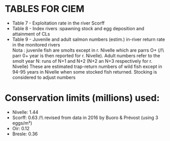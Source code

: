 
# TABLES FOR CIEM  

- Table 7 - Exploitation rate in the river Scorff
- Table 8 - Index rivers :spawning stock and egg deposition and attainment of CLs
- Table 9 - Juvenile and adult salmon  numbers (estim.) in-river return rate in the monitored rivers  
Nota : juvenile fish are smolts except in r. Nivelle which are parrs O+ (/!\ parr 0+ year is then reported for r. Nivelle). 
Adult numbers refer to the smolt year N: runs of N+1 and N+2 (N+2 an N+3 respectively for r. Nivelle)
These are estimated trap-return numbers of wild fish except in 94-95 years in Nivelle when some stocked fish returned. 
Stocking is considered to adjust numbers

# Conservation limits (millions) used: 

- Nivelle: 1.44 
- Scorff: 0.63 /!\ revised from data in 2016 by Buoro & Prévost (using 3 eggs/m²)
- Oir: 0.12
- Bresle: 0.36